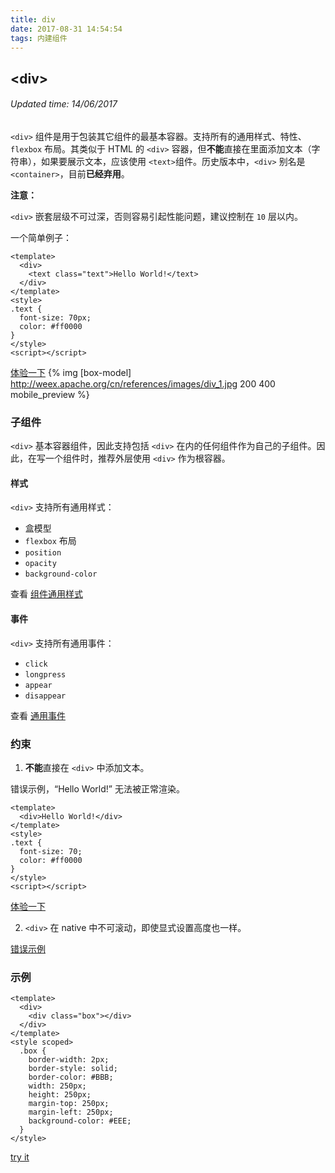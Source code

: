 ```yaml
---
title: div
date: 2017-08-31 14:54:54
tags: 内建组件
---
```


## &#60;div&#62;
###### Updated time: 14/06/2017
`<div>` 组件是用于包装其它组件的最基本容器。支持所有的通用样式、特性、`flexbox` 布局。其类似于 HTML 的 `<div>` 容器，但**不能**直接在里面添加文本（字符串），如果要展示文本，应该使用 `<text>`组件。历史版本中，`<div>` 别名是 `<container>`，目前**已经弃用**。

**注意：**

`<div>` 嵌套层级不可过深，否则容易引起性能问题，建议控制在 `10` 层以内。

一个简单例子：
```
<template>
  <div>
    <text class="text">Hello World!</text>
  </div>
</template>
<style>
.text {
  font-size: 70px;
  color: #ff0000
}
</style>
<script></script>
```
[体验一下](http://dotwe.org/vue/ea4f528a0b381640b77ba03fcc69a90a)
{% img [box-model] http://weex.apache.org/cn/references/images/div_1.jpg 200 400 mobile_preview %}


### 子组件
`<div>` 基本容器组件，因此支持包括 `<div>` 在内的任何组件作为自己的子组件。因此，在写一个组件时，推荐外层使用 `<div>` 作为根容器。

#### 样式
`<div>` 支持所有通用样式：

* 盒模型
* `flexbox` 布局
* `position`
* `opacity`
* `background-color`

查看 [组件通用样式](https://github.com/2017/08/24/Common-Style)

#### 事件
`<div>` 支持所有通用事件：

* `click`
* `longpress`
* `appear`
* `disappear`

查看 [通用事件](https://github.com/2017/09/02/commonEvent)

### 约束
1. **不能**直接在 `<div>` 中添加文本。

  错误示例，“Hello World!” 无法被正常渲染。
  ```
  <template>
    <div>Hello World!</div>
  </template>
  <style>
  .text {
    font-size: 70;
    color: #ff0000
  }
  </style>
  <script></script>
  ```
  [体验一下](http://dotwe.org/vue/541f016de379c8764ddcdd9da0cabc24)

2. `<div>` 在 native 中不可滚动，即使显式设置高度也一样。

  [错误示例](http://dotwe.org/vue/6795753d1a51662b8a7282b129dc7ddf)

  ### 示例
  ```
  <template>
    <div>
      <div class="box"></div>
    </div>
  </template>
  <style scoped>
    .box {
      border-width: 2px;
      border-style: solid;
      border-color: #BBB;
      width: 250px;
      height: 250px;
      margin-top: 250px;
      margin-left: 250px;
      background-color: #EEE;
    }
  </style>
  ```
  [try it](http://dotwe.org/vue/edfbd1806508cb86254b03dc0b8e28ac)